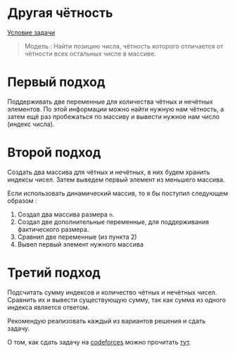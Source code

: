 # Другая чётность

[Условие задачи](https://codeforces.com/problemset/problem/25/A)

> Модель : Найти позицию числа, чётность которого отличается от чётности всех остальных числе в массиве.

Первый подход
===

Поддерживать две переменные для количества чётных и нечётных элементов. По этой информации можно найти нужную нам чётность, а затем ещё раз пробежаться по массиву и вывести нужное нам число (индекс числа).

Второй подход
===

Создать два массива для чётных и нечётных, в них будем хранить индексы чисел. Затем выведем первый элемент из меньшего массива.

Если использовать динамический массив, то я бы поступил следующем образом : 

1. Создал два массива размера `n`.
2. Создал две дополнительные переменные, для поддерживания фактического размера.
3. Сравнил две переменные (из пункта 2)
4. Вывел первый элемент нужного массива

Третий подход
===

Подсчитать сумму индексов и количество чётных и нечётных чисел. Сравнить их и вывести существующую сумму, так как сумма из одного индекса является ответом.


Рекомендую реализовать каждый из вариантов решения и сдать задачу.

О том, как сдать задачу на [codeforces](https://codeforces.com/) можно прочитать [тут](./additional-information.md).
